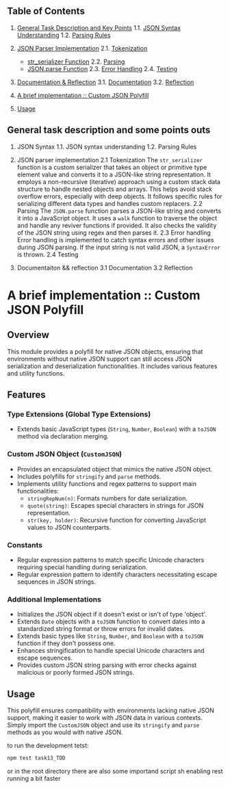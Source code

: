 ## Table of Contents

1. [General Task Description and Key Points](#general-task-description-and-key-points)
   1.1. [JSON Syntax Understanding](#json-syntax-understanding)
   1.2. [Parsing Rules](#parsing-rules)

2. [JSON Parser Implementation](#json-parser-implementation)
   2.1. [Tokenization](#tokenization)
      - [str_serializer Function](#str_serializer-function)
   2.2. [Parsing](#parsing)
      - [JSON.parse Function](#jsonparse-function)
   2.3. [Error Handling](#error-handling)
   2.4. [Testing](#testing)

3. [Documentation & Reflection](#documentation--reflection)
   3.1. [Documentation](#documentation)
   3.2. [Reflection](#reflection)

4. [A brief implementation :: Custom JSON Polyfill](#a-brief-implementation-::-custom-json-polyfill)

5. [Usage](#usage)


## General task description and some points outs
1. JSON Syntax 
1.1. JSON syntax understanding
1.2. Parsing Rules

2. JSON parser implementation
2.1 Tokenization
The `str_serializer` function is a custom serializer that takes an object or primitive type element value and converts it to a JSON-like string representation. It employs a non-recursive (iterative) approach using a custom stack data structure to handle nested objects and arrays. This helps avoid stack overflow errors, especially with deep objects. It follows specific rules for serializing different data types and handles custom replacers.
2.2 Parsing
The `JSON.parse` function parses a JSON-like string and converts it into a JavaScript object. It uses a `walk` function to traverse the object and handle any reviver functions if provided. It also checks the validity of the JSON string using regex and then parses it.
2.3 Error handling
Error handling is implemented to catch syntax errors and other issues during JSON parsing. If the input string is not valid JSON, a `SyntaxError` is thrown.
2.4 Testing

3. Documentaiton && reflection
3.1 Documentation
3.2 Reflection


# A brief implementation :: Custom JSON Polyfill

## Overview

This module provides a polyfill for native JSON objects, ensuring that environments without native JSON support can still access JSON serialization and deserialization functionalities. It includes various features and utility functions.

## Features

### Type Extensions (Global Type Extensions)

- Extends basic JavaScript types (`String`, `Number`, `Boolean`) with a `toJSON` method via declaration merging.

### Custom JSON Object (`CustomJSON`)

- Provides an encapsulated object that mimics the native JSON object.
- Includes polyfills for `stringify` and `parse` methods.
- Implements utility functions and regex patterns to support main functionalities:
   - `stringRepNum(n)`: Formats numbers for date serialization.
   - `quote(string)`: Escapes special characters in strings for JSON representation.
   - `str(key, holder)`: Recursive function for converting JavaScript values to JSON counterparts.

### Constants

- Regular expression patterns to match specific Unicode characters requiring special handling during serialization.
- Regular expression pattern to identify characters necessitating escape sequences in JSON strings.

### Additional Implementations

- Initializes the JSON object if it doesn't exist or isn't of type 'object'.
- Extends `Date` objects with a `toJSON` function to convert dates into a standardized string format or throw errors for invalid dates.
- Extends basic types like `String`, `Number`, and `Boolean` with a `toJSON` function if they don't possess one.
- Enhances stringification to handle special Unicode characters and escape sequences.
- Provides custom JSON string parsing with error checks against malicious or poorly formed JSON strings.

## Usage

This polyfill ensures compatibility with environments lacking native JSON support, making it easier to work with JSON data in various contexts. Simply import the `CustomJSON` object and use its `stringify` and `parse` methods as you would with native JSON.

to run the development tetst:
```bash
npm test task13_TDD
```
or in the root directory there are also some importand script sh enabling rest running a bit faster